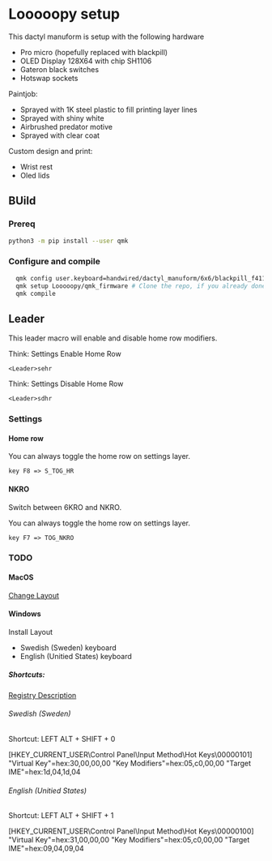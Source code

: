 
# Looooopy setup

This dactyl manuform is setup with the following hardware

* Pro micro (hopefully replaced with blackpill)
* OLED Display 128X64 with chip SH1106
* Gateron black switches
* Hotswap sockets

Paintjob:

* Sprayed with 1K steel plastic to fill printing layer lines
* Sprayed with shiny white
* Airbrushed predator motive
* Sprayed with clear coat

Custom design and print:

* Wrist rest
* Oled lids

## BUild

### Prereq

```bash
python3 -m pip install --user qmk
```

### Configure and compile
```bash
  qmk config user.keyboard=handwired/dactyl_manuform/6x6/blackpill_f411 user.keymap=looooopy
  qmk setup Looooopy/qmk_firmware # Clone the repo, if you already done this you can just run 'qmk setup'
  qmk compile
```

## Leader

This leader macro will enable and disable home row modifiers.

Think: Settings Enable Home Row

    <Leader>sehr

Think: Settings Disable Home Row

    <Leader>sdhr

### Settings

#### Home row


You can always toggle the home row on settings layer.

    key F8 => S_TOG_HR

#### NKRO

Switch between 6KRO and NKRO.

You can always toggle the home row on settings layer.

    key F7 => TOG_NKRO

### TODO

#### MacOS

[Change Layout](https://apple.stackexchange.com/questions/238064/change-shortcut-to-change-input-source-keyboard-language)

#### Windows

Install Layout

- Swedish (Sweden) keyboard
- English (Unitied States) keyboard

##### Shortcuts:
[Registry Description](https://renenyffenegger.ch/notes/Windows/registry/tree/HKEY_CURRENT_USER/Control-Panel/Input-Method/Hot-Keys/index)

###### Swedish (Sweden)
Shortcut: LEFT ALT + SHIFT + 0

[HKEY_CURRENT_USER\Control Panel\Input Method\Hot Keys\00000101]
"Virtual Key"=hex:30,00,00,00
"Key Modifiers"=hex:05,c0,00,00
"Target IME"=hex:1d,04,1d,04


###### English (Unitied States)
Shortcut: LEFT ALT + SHIFT + 1

[HKEY_CURRENT_USER\Control Panel\Input Method\Hot Keys\00000100]
"Virtual Key"=hex:31,00,00,00
"Key Modifiers"=hex:05,c0,00,00
"Target IME"=hex:09,04,09,04
